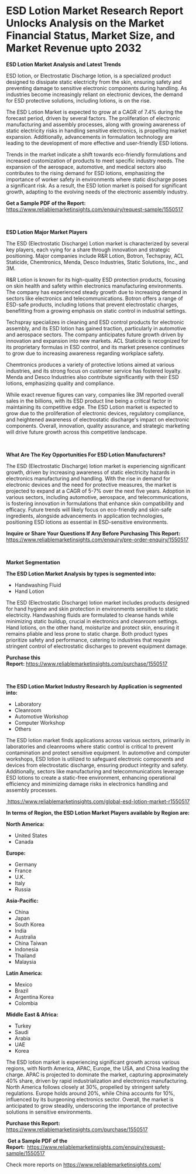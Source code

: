 <p><h1>ESD Lotion Market Research Report Unlocks Analysis on the Market Financial Status, Market Size, and Market Revenue upto 2032</h1></p><p><strong>ESD Lotion Market Analysis and Latest Trends</strong></p>
<p><p>ESD lotion, or Electrostatic Discharge lotion, is a specialized product designed to dissipate static electricity from the skin, ensuring safety and preventing damage to sensitive electronic components during handling. As industries become increasingly reliant on electronic devices, the demand for ESD protective solutions, including lotions, is on the rise. </p><p>The ESD Lotion Market is expected to grow at a CAGR of 7.4% during the forecast period, driven by several factors. The proliferation of electronic manufacturing and assembly processes, along with growing awareness of static electricity risks in handling sensitive electronics, is propelling market expansion. Additionally, advancements in formulation technology are leading to the development of more effective and user-friendly ESD lotions.</p><p>Trends in the market indicate a shift towards eco-friendly formulations and increased customization of products to meet specific industry needs. The expansion of the aerospace, automotive, and medical sectors also contributes to the rising demand for ESD lotions, emphasizing the importance of worker safety in environments where static discharge poses a significant risk. As a result, the ESD lotion market is poised for significant growth, adapting to the evolving needs of the electronic assembly industry.</p></p>
<p><strong>Get a Sample PDF of the Report:&nbsp;</strong> <a href="https://www.reliablemarketinsights.com/enquiry/request-sample/1550517?utm_campaign=2951&utm_medium=2&utm_source=Github&utm_content=ia&utm_term=04042025&utm_id=esd-lotion">https://www.reliablemarketinsights.com/enquiry/request-sample/1550517</a></p>
<p>&nbsp;</p>
<p><strong>ESD Lotion Major Market Players</strong></p>
<p><p>The ESD (Electrostatic Discharge) Lotion market is characterized by several key players, each vying for a share through innovation and strategic positioning. Major companies include R&R Lotion, Botron, Techspray, ACL Staticide, Chemtronics, Menda, Desco Industries, Static Solutions, Inc., and 3M. </p><p>R&R Lotion is known for its high-quality ESD protection products, focusing on skin health and safety within electronics manufacturing environments. The company has experienced steady growth due to increasing demand in sectors like electronics and telecommunications. Botron offers a range of ESD-safe products, including lotions that prevent electrostatic charges, benefitting from a growing emphasis on static control in industrial settings.</p><p>Techspray specializes in cleaning and ESD control products for electronic assembly, and its ESD lotion has gained traction, particularly in automotive and aerospace sectors. The company anticipates future growth driven by innovation and expansion into new markets. ACL Staticide is recognized for its proprietary formulas in ESD control, and its market presence continues to grow due to increasing awareness regarding workplace safety.</p><p>Chemtronics produces a variety of protective lotions aimed at various industries, and its strong focus on customer service has fostered loyalty. Menda and Desco Industries also contribute significantly with their ESD lotions, emphasizing quality and compliance.</p><p>While exact revenue figures can vary, companies like 3M reported overall sales in the billions, with its ESD product line being a critical factor in maintaining its competitive edge. The ESD Lotion market is expected to grow due to the proliferation of electronic devices, regulatory compliance, and heightened awareness of electrostatic discharge's impact on electronic components. Overall, innovation, quality assurance, and strategic marketing will drive future growth across this competitive landscape.</p></p>
<p>&nbsp;</p>
<p><strong>What Are The Key Opportunities For ESD Lotion Manufacturers?</strong></p>
<p><p>The ESD (Electrostatic Discharge) lotion market is experiencing significant growth, driven by increasing awareness of static electricity hazards in electronics manufacturing and handling. With the rise in demand for electronic devices and the need for protective measures, the market is projected to expand at a CAGR of 5-7% over the next five years. Adoption in various sectors, including automotive, aerospace, and telecommunications, is fostering innovation in formulations that enhance skin compatibility and efficacy. Future trends will likely focus on eco-friendly and skin-safe ingredients, alongside advancements in application technologies, positioning ESD lotions as essential in ESD-sensitive environments.</p></p>
<p><strong>Inquire or Share Your Questions If Any Before Purchasing This Report:</strong> <a href="https://www.reliablemarketinsights.com/enquiry/pre-order-enquiry/1550517?utm_campaign=2951&utm_medium=2&utm_source=Github&utm_content=ia&utm_term=04042025&utm_id=esd-lotion">https://www.reliablemarketinsights.com/enquiry/pre-order-enquiry/1550517</a></p>
<p>&nbsp;</p>
<p><strong>Market Segmentation</strong></p>
<p><strong>The ESD Lotion Market Analysis by types is segmented into:</strong></p>
<p><ul><li>Handwashing Fluid</li><li>Hand Lotion</li></ul></p>
<p><p>The ESD (Electrostatic Discharge) lotion market includes products designed for hand hygiene and skin protection in environments sensitive to static electricity. Handwashing fluids are formulated to cleanse hands while minimizing static buildup, crucial in electronics and cleanroom settings. Hand lotions, on the other hand, moisturize and protect skin, ensuring it remains pliable and less prone to static charge. Both product types prioritize safety and performance, catering to industries that require stringent control of electrostatic discharges to prevent equipment damage.</p></p>
<p><strong>Purchase this Report:&nbsp;</strong><a href="https://www.reliablemarketinsights.com/purchase/1550517?utm_campaign=2951&utm_medium=2&utm_source=Github&utm_content=ia&utm_term=04042025&utm_id=esd-lotion">https://www.reliablemarketinsights.com/purchase/1550517</a></p>
<p>&nbsp;</p>
<p><strong>The ESD Lotion Market Industry Research by Application is segmented into:</strong></p>
<p><ul><li>Laboratory</li><li>Cleanroom</li><li>Automotive Workshop</li><li>Computer Workshop</li><li>Others</li></ul></p>
<p><p>The ESD lotion market finds applications across various sectors, primarily in laboratories and cleanrooms where static control is critical to prevent contamination and protect sensitive equipment. In automotive and computer workshops, ESD lotion is utilized to safeguard electronic components and devices from electrostatic discharge, ensuring product integrity and safety. Additionally, sectors like manufacturing and telecommunications leverage ESD lotions to create a static-free environment, enhancing operational efficiency and minimizing damage risks in electronics handling and assembly processes.</p></p>
<p><a href="https://www.reliablemarketinsights.com/global-esd-lotion-market-r1550517?utm_campaign=2951&utm_medium=2&utm_source=Github&utm_content=ia&utm_term=04042025&utm_id=esd-lotion">&nbsp;https://www.reliablemarketinsights.com/global-esd-lotion-market-r1550517</a></p>
<p><strong>In terms of Region, the ESD Lotion Market Players available by Region are:</strong></p>
<p>
    <p> <strong> North America: </strong>
        <ul>
            <li>United States</li>
            <li>Canada</li>
        </ul>
        </p> 
    <p> <strong> Europe: </strong>
        <ul>
            <li>Germany</li>
            <li>France</li>
            <li>U.K.</li>
            <li>Italy</li>
            <li>Russia</li>
        </ul>
        </p> 
    <p> <strong> Asia-Pacific: </strong>
        <ul>
            <li>China</li>
            <li>Japan</li>
            <li>South Korea</li>
            <li>India</li>
            <li>Australia</li>
            <li>China Taiwan</li>
            <li>Indonesia</li>
            <li>Thailand</li>
            <li>Malaysia</li>
        </ul>
        </p> 
    <p> <strong> Latin America: </strong>
        <ul>
            <li>Mexico</li>
            <li>Brazil</li>
            <li>Argentina Korea</li>
            <li>Colombia</li>
        </ul>
        </p> 
    <p> <strong> Middle East & Africa: </strong>
        <ul>
            <li>Turkey</li>
            <li>Saudi</li>
            <li>Arabia</li>
            <li>UAE</li>
            <li>Korea</li>
        </ul>
    </p>
    </p>
<p><p>The ESD lotion market is experiencing significant growth across various regions, with North America, APAC, Europe, the USA, and China leading the charge. APAC is projected to dominate the market, capturing approximately 40% share, driven by rapid industrialization and electronics manufacturing. North America follows closely at 30%, propelled by stringent safety regulations. Europe holds around 20%, while China accounts for 10%, influenced by its burgeoning electronics sector. Overall, the market is anticipated to grow steadily, underscoring the importance of protective solutions in sensitive environments.</p></p>
<p><strong>Purchase this Report: </strong><a href="https://www.reliablemarketinsights.com/purchase/1550517?utm_campaign=2951&utm_medium=2&utm_source=Github&utm_content=ia&utm_term=04042025&utm_id=esd-lotion">https://www.reliablemarketinsights.com/purchase/1550517</a></p>
<p>&nbsp;<strong>Get a Sample PDF of the Report:&nbsp;&nbsp;</strong><a href="https://www.reliablemarketinsights.com/enquiry/request-sample/1550517?utm_campaign=2951&utm_medium=2&utm_source=Github&utm_content=ia&utm_term=04042025&utm_id=esd-lotion">https://www.reliablemarketinsights.com/enquiry/request-sample/1550517</a></p>
<p><strong></strong></p>
<p>Check more reports on <a href="https://www.reliablemarketinsights.com/?utm_campaign=2951&utm_medium=2&utm_source=Github&utm_content=ia&utm_term=04042025&utm_id=esd-lotion">https://www.reliablemarketinsights.com/</a></p>